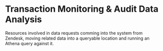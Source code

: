 # Transaction Monitoring & Audit Data Analysis

Resources involved in data requests comming into the system from Zendesk, moving related data into a queryable location and running an Athena query against it.
